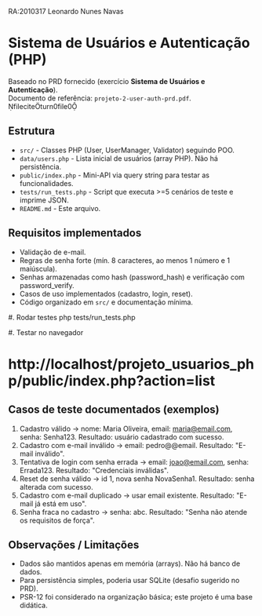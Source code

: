 RA:2010317 
Leonardo Nunes Navas

# Sistema de Usuários e Autenticação (PHP)

Baseado no PRD fornecido (exercício **Sistema de Usuários e Autenticação**).  
Documento de referência: `projeto-2-user-auth-prd.pdf`. fileciteturn0file0

## Estrutura
- `src/` - Classes PHP (User, UserManager, Validator) seguindo POO.
- `data/users.php` - Lista inicial de usuários (array PHP). Não há persistência.
- `public/index.php` - Mini-API via query string para testar as funcionalidades.
- `tests/run_tests.php` - Script que executa >=5 cenários de teste e imprime JSON.
- `README.md` - Este arquivo.

## Requisitos implementados
- Validação de e-mail.
- Regras de senha forte (mín. 8 caracteres, ao menos 1 número e 1 maiúscula).
- Senhas armazenadas como hash (password_hash) e verificação com password_verify.
- Casos de uso implementados (cadastro, login, reset).
- Código organizado em `src/` e documentação mínima.

#. Rodar testes
php tests/run_tests.php

#. Testar no navegador
# http://localhost/projeto_usuarios_php/public/index.php?action=list

## Casos de teste documentados (exemplos)
1. Cadastro válido → nome: Maria Oliveira, email: maria@email.com, senha: Senha123. Resultado: usuário cadastrado com sucesso.
2. Cadastro com e-mail inválido → email: pedro@@email. Resultado: "E-mail inválido".
3. Tentativa de login com senha errada → email: joao@email.com, senha: Errada123. Resultado: "Credenciais inválidas".
4. Reset de senha válido → id 1, nova senha NovaSenha1. Resultado: senha alterada com sucesso.
5. Cadastro com e-mail duplicado → usar email existente. Resultado: "E-mail já está em uso".
6. Senha fraca no cadastro → senha: abc. Resultado: "Senha não atende os requisitos de força".

## Observações / Limitações
- Dados são mantidos apenas em memória (arrays). Não há banco de dados.
- Para persistência simples, poderia usar SQLite (desafio sugerido no PRD).
- PSR-12 foi considerado na organização básica; este projeto é uma base didática.

